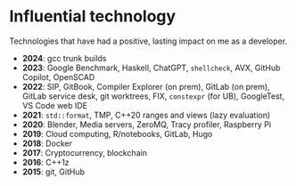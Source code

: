 # Influential technology

Technologies that have had a positive, lasting impact on me as a developer.

- __2024__: gcc trunk builds
- __2023__: Google Benchmark, Haskell, ChatGPT, `shellcheck`, AVX, GitHub Copilot, OpenSCAD
- __2022__: SIP, GitBook, Compiler Explorer (on prem), GitLab (on prem), GitLab service desk, git worktrees, FIX, `constexpr` (for UB), GoogleTest, VS Code web IDE
- __2021__: `std::format`, TMP, C++20 ranges and views (lazy evaluation)
- __2020__: Blender, Media servers, ZeroMQ, Tracy profiler, Raspberry Pi
- __2019__: Cloud computing, R/notebooks, GitLab, Hugo
- __2018__: Docker
- __2017__: Cryptocurrency, blockchain
- __2016__: C++1z
- __2015__: git, GitHub


